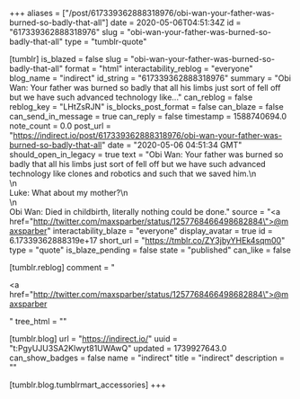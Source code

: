 +++
aliases = ["/post/617339362888318976/obi-wan-your-father-was-burned-so-badly-that-all"]
date = 2020-05-06T04:51:34Z
id = "617339362888318976"
slug = "obi-wan-your-father-was-burned-so-badly-that-all"
type = "tumblr-quote"

[tumblr]
is_blazed = false
slug = "obi-wan-your-father-was-burned-so-badly-that-all"
format = "html"
interactability_reblog = "everyone"
blog_name = "indirect"
id_string = "617339362888318976"
summary = "Obi Wan: Your father was burned so badly that all his limbs just sort of fell off but we have such advanced technology like..."
can_reblog = false
reblog_key = "LHtZsRJN"
is_blocks_post_format = false
can_blaze = false
can_send_in_message = true
can_reply = false
timestamp = 1588740694.0
note_count = 0.0
post_url = "https://indirect.io/post/617339362888318976/obi-wan-your-father-was-burned-so-badly-that-all"
date = "2020-05-06 04:51:34 GMT"
should_open_in_legacy = true
text = "Obi Wan: Your father was burned so badly that all his limbs just sort of fell off but we have such advanced technology like clones and robotics and such that we saved him.\n<br/>\n<br/>Luke: What about my mother?\n<br/>\n<br/>Obi Wan: Died in childbirth, literally nothing could be done."
source = "<a href=\"http://twitter.com/maxsparber/status/1257768466498682884\">@maxsparber</a>"
interactability_blaze = "everyone"
display_avatar = true
id = 6.17339362888319e+17
short_url = "https://tmblr.co/ZY3jbyYHEk4sqm00"
type = "quote"
is_blaze_pending = false
state = "published"
can_like = false

[tumblr.reblog]
comment = "<p><a href=\"http://twitter.com/maxsparber/status/1257768466498682884\">@maxsparber</a></p>"
tree_html = ""

[tumblr.blog]
url = "https://indirect.io/"
uuid = "t:PgyUJU3SA2Klwyt81UWAwQ"
updated = 1739927643.0
can_show_badges = false
name = "indirect"
title = "indirect"
description = ""

[tumblr.blog.tumblrmart_accessories]
+++
